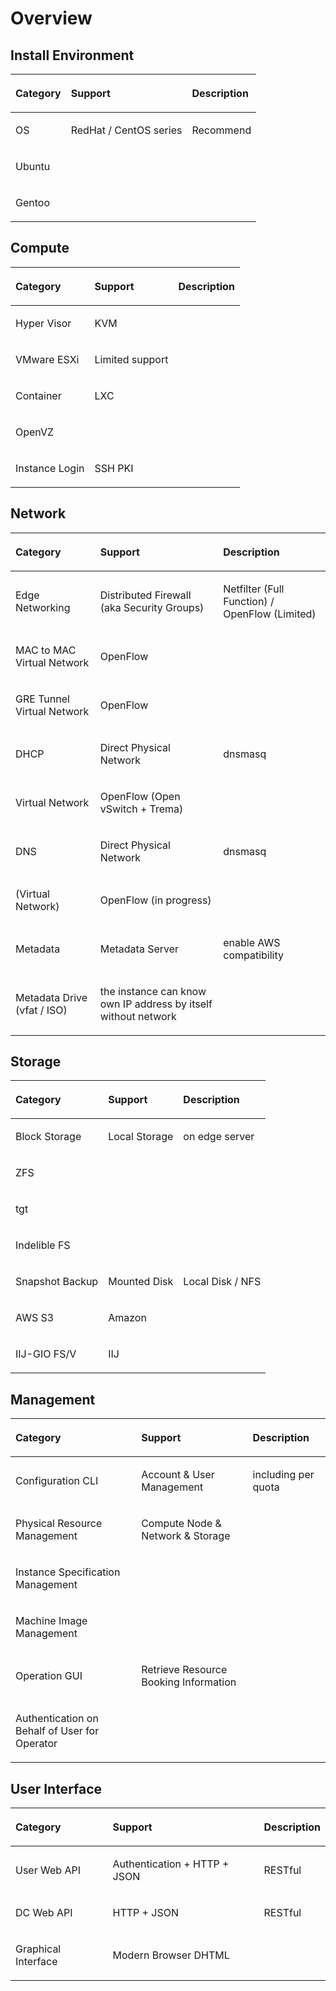 Overview
========

Install Environment
-------------------

<table>
<thead>
<tr class="header">
<th align="left"><p>Category</p></th>
<th align="left"><p>Support</p></th>
<th align="left"><p>Description</p></th>
</tr>
</thead>
<tbody>
<tr class="odd">
<td align="left"><p>OS</p></td>
<td align="left"><p>RedHat / CentOS series</p></td>
<td align="left"><p>Recommend</p></td>
</tr>
<tr class="even">
<td align="left"><p>Ubuntu</p></td>
<td align="left"></td>
</tr>
<tr class="odd">
<td align="left"><p>Gentoo</p></td>
<td align="left"></td>
</tr>
</tbody>
</table>

Compute
-------

<table>
<thead>
<tr class="header">
<th align="left"><p>Category</p></th>
<th align="left"><p>Support</p></th>
<th align="left"><p>Description</p></th>
</tr>
</thead>
<tbody>
<tr class="odd">
<td align="left"><p>Hyper Visor</p></td>
<td align="left"><p>KVM</p></td>
<td align="left"></td>
</tr>
<tr class="even">
<td align="left"><p>VMware ESXi</p></td>
<td align="left"><p>Limited support</p></td>
</tr>
<tr class="odd">
<td align="left"><p>Container</p></td>
<td align="left"><p>LXC</p></td>
<td align="left"></td>
</tr>
<tr class="even">
<td align="left"><p>OpenVZ</p></td>
<td align="left"></td>
</tr>
<tr class="odd">
<td align="left"><p>Instance Login</p></td>
<td align="left"><p>SSH PKI</p></td>
<td align="left"></td>
</tr>
</tbody>
</table>

Network
-------

<table>
<thead>
<tr class="header">
<th align="left"><p>Category</p></th>
<th align="left"><p>Support</p></th>
<th align="left"><p>Description</p></th>
</tr>
</thead>
<tbody>
<tr class="odd">
<td align="left"><p>Edge Networking</p></td>
<td align="left"><p>Distributed Firewall (aka Security Groups)</p></td>
<td align="left"><p>Netfilter (Full Function) / OpenFlow (Limited)</p></td>
</tr>
<tr class="even">
<td align="left"><p>MAC to MAC Virtual Network</p></td>
<td align="left"><p>OpenFlow</p></td>
</tr>
<tr class="odd">
<td align="left"><p>GRE Tunnel Virtual Network</p></td>
<td align="left"><p>OpenFlow</p></td>
</tr>
<tr class="even">
<td align="left"><p>DHCP</p></td>
<td align="left"><p>Direct Physical Network</p></td>
<td align="left"><p>dnsmasq</p></td>
</tr>
<tr class="odd">
<td align="left"><p>Virtual Network</p></td>
<td align="left"><p>OpenFlow (Open vSwitch + Trema)</p></td>
</tr>
<tr class="even">
<td align="left"><p>DNS</p></td>
<td align="left"><p>Direct Physical Network</p></td>
<td align="left"><p>dnsmasq</p></td>
</tr>
<tr class="odd">
<td align="left"><p>(Virtual Network)</p></td>
<td align="left"><p>OpenFlow (in progress)</p></td>
</tr>
<tr class="even">
<td align="left"><p>Metadata</p></td>
<td align="left"><p>Metadata Server</p></td>
<td align="left"><p>enable AWS compatibility</p></td>
</tr>
<tr class="odd">
<td align="left"><p>Metadata Drive (vfat / ISO)</p></td>
<td align="left"><p>the instance can know own IP address by itself without network</p></td>
</tr>
</tbody>
</table>

Storage
-------

<table>
<thead>
<tr class="header">
<th align="left"><p>Category</p></th>
<th align="left"><p>Support</p></th>
<th align="left"><p>Description</p></th>
</tr>
</thead>
<tbody>
<tr class="odd">
<td align="left"><p>Block Storage</p></td>
<td align="left"><p>Local Storage</p></td>
<td align="left"><p>on edge server</p></td>
</tr>
<tr class="even">
<td align="left"><p>ZFS</p></td>
<td align="left"></td>
</tr>
<tr class="odd">
<td align="left"><p>tgt</p></td>
<td align="left"></td>
</tr>
<tr class="even">
<td align="left"><p>Indelible FS</p></td>
<td align="left"></td>
</tr>
<tr class="odd">
<td align="left"><p>Snapshot Backup</p></td>
<td align="left"><p>Mounted Disk</p></td>
<td align="left"><p>Local Disk / NFS</p></td>
</tr>
<tr class="even">
<td align="left"><p>AWS S3</p></td>
<td align="left"><p>Amazon</p></td>
</tr>
<tr class="odd">
<td align="left"><p>IIJ-GIO FS/V</p></td>
<td align="left"><p>IIJ</p></td>
</tr>
</tbody>
</table>

Management
----------

<table>
<thead>
<tr class="header">
<th align="left"><p>Category</p></th>
<th align="left"><p>Support</p></th>
<th align="left"><p>Description</p></th>
</tr>
</thead>
<tbody>
<tr class="odd">
<td align="left"><p>Configuration CLI</p></td>
<td align="left"><p>Account &amp; User Management</p></td>
<td align="left"><p>including per quota</p></td>
</tr>
<tr class="even">
<td align="left"><p>Physical Resource Management</p></td>
<td align="left"><p>Compute Node &amp; Network &amp; Storage</p></td>
</tr>
<tr class="odd">
<td align="left"><p>Instance Specification Management</p></td>
<td align="left"></td>
</tr>
<tr class="even">
<td align="left"><p>Machine Image Management</p></td>
<td align="left"></td>
</tr>
<tr class="odd">
<td align="left"><p>Operation GUI</p></td>
<td align="left"><p>Retrieve Resource Booking Information</p></td>
<td align="left"></td>
</tr>
<tr class="even">
<td align="left"><p>Authentication on Behalf of User for Operator</p></td>
<td align="left"></td>
</tr>
</tbody>
</table>

User Interface
--------------

<table>
<thead>
<tr class="header">
<th align="left"><p>Category</p></th>
<th align="left"><p>Support</p></th>
<th align="left"><p>Description</p></th>
</tr>
</thead>
<tbody>
<tr class="odd">
<td align="left"><p>User Web API</p></td>
<td align="left"><p>Authentication + HTTP + JSON</p></td>
<td align="left"><p>RESTful</p></td>
</tr>
<tr class="even">
<td align="left"><p>DC Web API</p></td>
<td align="left"><p>HTTP + JSON</p></td>
<td align="left"><p>RESTful</p></td>
</tr>
<tr class="odd">
<td align="left"><p>Graphical Interface</p></td>
<td align="left"><p>Modern Browser DHTML</p></td>
<td align="left"></td>
</tr>
</tbody>
</table>


